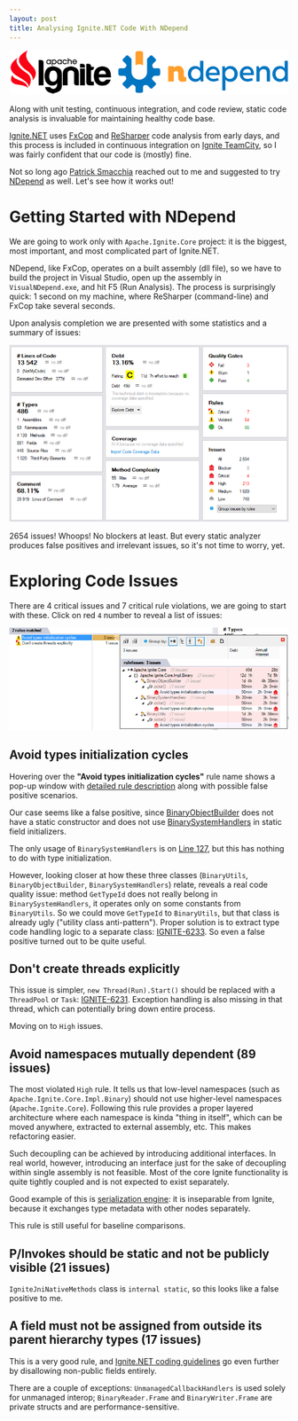 ```yaml
---
layout: post
title: Analysing Ignite.NET Code With NDepend
---
```


![LINQPad Logo](../images/ignite-ndepend.png)

Along with unit testing, continuous integration, and code review, static code analysis is invaluable for maintaining healthy code base.

[Ignite.NET](https://github.com/apache/ignite/tree/master/modules/platforms/dotnet) uses [FxCop](https://en.wikipedia.org/wiki/FxCop) and [ReSharper](https://www.jetbrains.com/resharper/) code analysis from early days, and this process is included in continuous integration on [Ignite TeamCity](https://ci.ignite.apache.org/viewType.html?buildTypeId=Ignite20Tests_IgnitePlatformNetInspections), so I was fairly confident that our code is (mostly) fine.

Not so long ago [Patrick Smacchia](https://blog.ndepend.com/author/psmacchia/) reached out to me and suggested to try [NDepend](http://www.ndepend.com/) as well. Let's see how it works out!

# Getting Started with NDepend

We are going to work only with `Apache.Ignite.Core` project: it is the biggest, most important, and most complicated part of Ignite.NET.

NDepend, like FxCop, operates on a built assembly (dll file), so we have to build the project in Visual Studio, 
open up the assembly in `VisualNDepend.exe`, and hit F5 (Run Analysis). The process is surprisingly quick: 1 second on my machine,
where ReSharper (command-line) and FxCop take several seconds.

Upon analysis completion we are presented with some statistics and a summary of issues:

![NDepend Dashboard](../images/NDepend/dashboard.png)

2654 issues! Whoops! No blockers at least.
But every static analyzer produces false positives and irrelevant issues, so it's not time to worry, yet.

# Exploring Code Issues

There are 4 critical issues and 7 critical rule violations, we are going to start with these.
Click on red `4` number to reveal a list of issues:

![NDepend Critical Issues](../images/NDepend/criticals.png)

## Avoid types initialization cycles

Hovering over the **"Avoid types initialization cycles"** rule name shows a pop-up window with [detailed rule description](http://www.ndepend.com/default-rules/Q_Avoid_types_initialization_cycles.html) along with possible false positive scenarios.

Our case seems like a false positive, since [BinaryObjectBuilder](https://github.com/apache/ignite/blob/82e5f8a6553323e793c01c54e24dda6d47188ce6/modules/platforms/dotnet/Apache.Ignite.Core/Impl/Binary/BinaryObjectBuilder.cs) does not have a static constructor and does not use [BinarySystemHandlers](https://github.com/apache/ignite/blob/82e5f8a6553323e793c01c54e24dda6d47188ce6/modules/platforms/dotnet/Apache.Ignite.Core/Impl/Binary/BinarySystemHandlers.cs) in static field initializers.

The only usage of `BinarySystemHandlers` is on [Line 127](https://github.com/apache/ignite/blob/82e5f8a6553323e793c01c54e24dda6d47188ce6/modules/platforms/dotnet/Apache.Ignite.Core/Impl/Binary/BinaryObjectBuilder.cs#L127), but this has nothing to do with type initialization.

However, looking closer at how these three classes (`BinaryUtils`, `BinaryObjectBuilder`, `BinarySystemHandlers`) relate, reveals a real code quality issue: method `GetTypeId` does not really belong in `BinarySystemHandlers`, it operates only on some constants from `BinaryUtils`. So we could move `GetTypeId` to `BinaryUtils`, but that class is already ugly ("utility class anti-pattern"). Proper solution is to extract type code handling logic to a separate class: [IGNITE-6233](https://issues.apache.org/jira/browse/IGNITE-6233). So even a false positive turned out to be quite useful.

## Don't create threads explicitly

This issue is simpler, `new Thread(Run).Start()` should be replaced with a `ThreadPool` or `Task`: [IGNITE-6231](https://issues.apache.org/jira/browse/IGNITE-6231). Exception handling is also missing in that thread, which can potentially bring down entire process.

Moving on to `High` issues.

## Avoid namespaces mutually dependent (89 issues)

The most violated `High` rule. It tells us that low-level namespaces (such as `Apache.Ignite.Core.Impl.Binary`) should not use higher-level namespaces (`Apache.Ignite.Core`). Following this rule provides a proper layered architecture where each namespace is kinda "thing in itself", which can be moved anywhere, extracted to external assembly, etc. This makes refactoring easier.

Such decoupling can be achieved by introducing additional interfaces. In real world, however, introducing an interface just for the sake of decoupling within single assembly is not feasible. Most of the core Ignite functionality is quite tightly coupled and is not expected to exist separately.

Good example of this is [serialization engine](https://ptupitsyn.github.io/Ignite-Serialization-Performance/): it is inseparable from Ignite, because it exchanges type metadata with other nodes separately.

This rule is still useful for baseline comparisons.

## P/Invokes should be static and not be publicly visible (21 issues)

`IgniteJniNativeMethods` class is `internal static`, so this looks like a false positive to me.

## A field must not be assigned from outside its parent hierarchy types (17 issues)

This is a very good rule, and [Ignite.NET coding guidelines](https://cwiki.apache.org/confluence/display/IGNITE/Ignite.NET+Development) go even further by disallowing non-public fields entirely.

There are a couple of exceptions: `UnmanagedCallbackHandlers` is used solely for unmanaged interop; `BinaryReader.Frame` and `BinaryWriter.Frame` are private structs and are performance-sensitive.